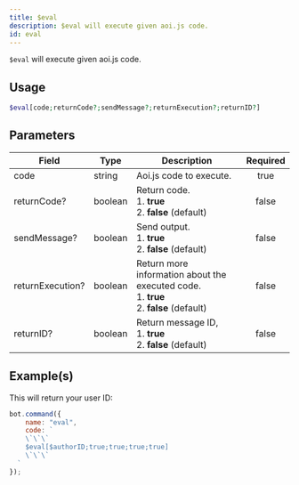 ```yaml
---
title: $eval
description: $eval will execute given aoi.js code.
id: eval
---
```


`$eval` will execute given aoi.js code.

## Usage

```php
$eval[code;returnCode?;sendMessage?;returnExecution?;returnID?]
```

## Parameters

| Field            | Type    | Description                                                                                       | Required |
| ---------------- | ------- | ------------------------------------------------------------------------------------------------- | :------: |
| code             | string  | Aoi.js code to execute.                                                                           |   true   |
| returnCode?      | boolean | Return code. <br /> 1. **true** <br /> 2. **false** (default)                                     |  false   |
| sendMessage?     | boolean | Send output. <br /> 1. **true** <br /> 2. **false** (default)                                     |  false   |
| returnExecution? | boolean | Return more information about the executed code. <br /> 1. **true** <br /> 2. **false** (default) |  false   |
| returnID?        | boolean | Return message ID, <br /> 1. **true** <br /> 2. **false** (default)                               |  false   |

## Example(s)

This will return your user ID:

```javascript
bot.command({
    name: "eval",
    code: `
    \`\`\`
    $eval[$authorID;true;true;true;true]
    \`\`\`
  `
});
```